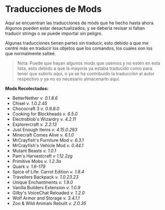 # Traducciones de Mods

Aquí se encuentran las traducciones de mods que he hecho hasta ahora. Algunos pueden estar desactualizados, y se debería revisar si faltan traducir strings o se puede importar sin peligro.

Algunas traducciones tienen partes sin traducir, esto debido a que me centré más en traducir los objetos que los comandos, los cuales son los que normalmente salteé.

> Nota: Puede que hayan algunos mods que usemos y no estén en esta lista, esto debido a que la mayoría ya estaba traducido como para tener que subirlo aquí, o ya se ha contribuido la traducción al autor respectivo y ya no es necesario almacenarlo aquí.

**Mods Recolectados:**
* BetterNether *v. 0.1.8.6*
* Chisel *v. 1.0.2.45*
* Chococraft 3  *v. 0.9.8.0*
* Cooking for Blockheads *v. 6.5.0*
* Electroblob's Wizardry *v. 4.2.11*
* Explorercraft *v. 2.2.13*
* Just Enough Items *v. 4.15.0.293*
* Minecraft Comes Alive *v. 6.1.0*
* MrCrayfish's Furniture Mod *v. 6.3.1*
* MrCrayfish's Vehicle Mod *v. 0.44.1*
* Mutant Beasts *v. 1.0.1*
* Pam's Harvestcraft *v 1.12.2zg*
* Primitive Mobs *v. 1.2.3a*
* Quark *v. 1.6-179*
* Spice of Life: Carrot Edition *v. 1.8.4*
* Travellers Backpack *v. 1.0.23.23*
* Unique Enchantments *v. 1.9.0*
* Vanilla Builders Extension *v. 1.0.9*
* Gilby's VoiceChat Reloaded *v. 1.2.0*
* Wolf Armor and Storage *v. 3.4.1.1*
* Zoo & Wild Animals Rebuilt *v. 2.0.35*
